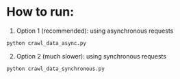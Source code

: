 # How to run:
1. Option 1 (recommended): using asynchronous requests
```bash
python crawl_data_async.py
```
2. Option 2 (much slower): using synchronous requests
```bash
python crawl_data_synchronous.py
```